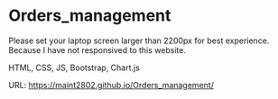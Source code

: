 # Orders_management
Please set your laptop screen larger than 2200px for best experience. 
Because I have not responsived to this website.

HTML, CSS, JS, Bootstrap, Chart.js

URL: https://maint2802.github.io/Orders_management/
